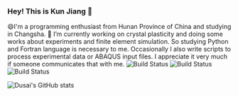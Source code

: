 ### Hey! This is Kun Jiang 👋
😄I'm a programming enthusiast from Hunan Province of China and studying in Changsha.
🔭 I’m currently working on crystal plasticity and doing some works about experiments and finite element simulation. So studying Python and Fortran language is necessary to me. Occasionally I also  write scripts to process experimental data or ABAQUS input files. I appreciate it very much if someone communicates that with me.
![Build Status](https://img.shields.io/badge/Python-3.10-green)
![Build Status](https://img.shields.io/badge/Matlab-2018a-green)
![Build Status](https://img.shields.io/badge/Fortran-green)

![Dusai's GitHub stats](https://github-readme-stats.vercel.app/api?username=kun-Jiang)
<!--
**kun-Jiang/kun-Jiang** is a ✨ _special_ ✨ repository because its `README.md` (this file) appears on your GitHub profile.

Here are some ideas to get you started:

- 🔭 I’m currently working on ...
- 🌱 I’m currently learning ...
- 👯 I’m looking to collaborate on ...
- 🤔 I’m looking for help with ...
- 💬 Ask me about ...
- 📫 How to reach me: ...
- 😄 Pronouns: ...
- ⚡ Fun fact: ...
-->
